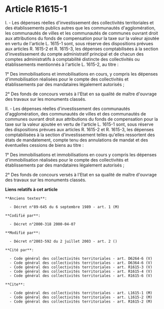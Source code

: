 # Article R1615-1

I. - Les dépenses réelles d'investissement des collectivités territoriales et des établissements publics autres que les
communautés d'agglomération, les communautés de villes et les communautés de communes ouvrant droit aux attributions du fonds
de compensation pour la taxe sur la valeur ajoutée en vertu de l'article L. 1615-1 sont, sous réserve des dispositions
prévues aux articles R. 1615-2 et R. 1615-3, les dépenses comptabilisées à la section d'investissement du compte
administratif principal et de chacun des comptes administratifs à comptabilité distincte des collectivités ou établissements
mentionnés à l'article L. 1615-2, au titre :

1° Des immobilisations et immobilisations en cours, y compris les dépenses d'immobilisation réalisées pour le compte des
collectivités et établissements par des mandataires légalement autorisés ;

2° Des fonds de concours versés à l'Etat en sa qualité de maître d'ouvrage des travaux sur les monuments classés.

II. - Les dépenses réelles d'investissement des communautés d'agglomération, des communautés de villes et des communautés de
communes ouvrant droit aux attributions du fonds de compensation pour la taxe sur la valeur ajoutée en vertu de l'article L.
1615-1 sont, sous réserve des dispositions prévues aux articles R. 1615-2 et R. 1615-3, les dépenses comptabilisées à la
section d'investissement telles qu'elles ressortent des états de mandatement, compte tenu des annulations de mandat et des
éventuelles cessions de biens au titre :

1° Des immobilisations et immobilisations en cours y compris les dépenses d'immobilisation réalisées pour le compte des
collectivités et établissements par des mandataires légalement autorisés ;

2° Des fonds de concours versés à l'Etat en sa qualité de maître d'ouvrage des travaux sur les monuments classés.

**Liens relatifs à cet article**

	**Anciens textes**:

	  - Décret n°89-645 du 6 septembre 1989 - art. 1 (M)

	**Codifié par**:

	  - Décret n°2000-318 2000-04-07

	**Modifié par**:

	  - Décret n°2003-592 du 2 juillet 2003 - art. 2 ()

	**Cité par**:

	  - Code général des collectivités territoriales - art. D6264-6 (V)
	  - Code général des collectivités territoriales - art. D6364-6 (V)
	  - Code général des collectivités territoriales - art. R1615-3 (V)
	  - Code général des collectivités territoriales - art. R1615-4 (V)
	  - Code général des collectivités territoriales - art. R1615-6 (V)

	**Cite**:

	  - Code général des collectivités territoriales - art. L1615-1 (M)
	  - Code général des collectivités territoriales - art. L1615-2 (M)
	  - Code général des collectivités territoriales - art. R1615-2 (M)
